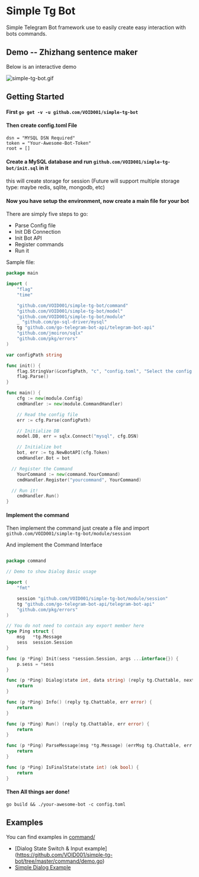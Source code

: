 Simple Tg Bot
====

Simple Telegram Bot framework use to easily create easy interaction with bots commands.

## Demo -- Zhizhang sentence maker
Below is an interactive demo

![simple-tg-bot.gif](https://ooo.0o0.ooo/2017/04/08/58e7d8e29e4c3.gif)

## Getting Started

#### First `go get -v -u github.com/VOID001/simple-tg-bot`
#### Then create config.toml File
```
dsn = "MYSQL DSN Required"
token = "Your-Awesome-Bot-Token"
root = []
```
#### Create a MySQL database and run `github.com/VOID001/simple-tg-bot/init.sql` in it
 this will create storage for session (Future will support multiple storage type: maybe redis, sqlite, mongodb, etc)

#### Now you have setup the environment, now create a main file for your bot

There are simply five steps to go:

* Parse Config file
* Init DB Connection
* Init Bot API
* Register commands
* Run it

Sample file:

```go
package main

import (
	"flag"
	"time"

	"github.com/VOID001/simple-tg-bot/command"
	"github.com/VOID001/simple-tg-bot/model"
	"github.com/VOID001/simple-tg-bot/module"
	_ "github.com/go-sql-driver/mysql"
	tg "github.com/go-telegram-bot-api/telegram-bot-api"
	"github.com/jmoiron/sqlx"
	"github.com/pkg/errors"
)

var configPath string

func init() {
	flag.StringVar(&configPath, "c", "config.toml", "Select the config file to use ")
	flag.Parse()
}

func main() {
	cfg := new(module.Config)
	cmdHandler := new(module.CommandHandler)

	// Read the config file
	err := cfg.Parse(configPath)

	// Initialize DB
	model.DB, err = sqlx.Connect("mysql", cfg.DSN)

	// Initialize bot
	bot, err := tg.NewBotAPI(cfg.Token)
	cmdHandler.Bot = bot

  // Register the Command
	YourCommand := new(command.YourCommand)
	cmdHandler.Register("yourcommand", YourCommand)

  // Run it!
	cmdHandler.Run()
}
```


#### Implement the command

Then implement the command  just create a file and import `github.com/VOID001/simple-tg-bot/module/session`

And implement the Command Interface

```go

package command

// Demo to show Dialog Basic usage

import (
	"fmt"

	session "github.com/VOID001/simple-tg-bot/module/session"
	tg "github.com/go-telegram-bot-api/telegram-bot-api"
	"github.com/pkg/errors"
)

// You do not need to contain any export member here
type Ping struct {
	msg   *tg.Message
	sess  session.Session
}

func (p *Ping) Init(sess *session.Session, args ...interface{}) {
	p.sess = *sess
}

func (p *Ping) Dialog(state int, data string) (reply tg.Chattable, nextState int, err error) {
	return
}

func (p *Ping) Info() (reply tg.Chattable, err error) {
	return
}

func (p *Ping) Run() (reply tg.Chattable, err error) {
	return
}

func (p *Ping) ParseMessage(msg *tg.Message) (errMsg tg.Chattable, err error) {
	return
}

func (p *Ping) IsFinalState(state int) (ok bool) {
	return
}
```

#### Then All things aer done!

`go build && ./your-awesome-bot -c config.toml`


## Examples

You can find examples in [command/](https://github.com/VOID001/simple-tg-bot/tree/master/command)

* [Dialog State Switch & Input example] (https://github.com/VOID001/simple-tg-bot/tree/master/command/demo.go)
* [Simple Dialog Example](https://github.com/VOID001/simple-tg-bot/tree/master/command/ping.go)
